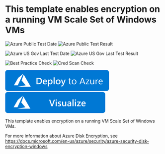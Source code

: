 # This template enables encryption on a running VM Scale Set of Windows VMs

![Azure Public Test Date](https://azurequickstartsservice.blob.core.windows.net/badges/201-encrypt-running-vmss-windows/PublicLastTestDate.svg)
![Azure Public Test Result](https://azurequickstartsservice.blob.core.windows.net/badges/201-encrypt-running-vmss-windows/PublicDeployment.svg)

![Azure US Gov Last Test Date](https://azurequickstartsservice.blob.core.windows.net/badges/201-encrypt-running-vmss-windows/FairfaxLastTestDate.svg)
![Azure US Gov Last Test Result](https://azurequickstartsservice.blob.core.windows.net/badges/201-encrypt-running-vmss-windows/FairfaxDeployment.svg)

![Best Practice Check](https://azurequickstartsservice.blob.core.windows.net/badges/201-encrypt-running-vmss-windows/BestPracticeResult.svg)
![Cred Scan Check](https://azurequickstartsservice.blob.core.windows.net/badges/201-encrypt-running-vmss-windows/CredScanResult.svg)

[![Deploy To Azure](https://raw.githubusercontent.com/Azure/azure-quickstart-templates/master/1-CONTRIBUTION-GUIDE/images/deploytoazure.svg?sanitize=true)]("https://portal.azure.com/#create/Microsoft.Template/uri/https%3A%2F%2Fraw.githubusercontent.com%2FAzure%2Fazure-quickstart-templates%2Fmaster%2F201-encrypt-running-vmss-windows%2Fazuredeploy.json")
[![Visualize](https://raw.githubusercontent.com/Azure/azure-quickstart-templates/master/1-CONTRIBUTION-GUIDE/images/visualizebutton.svg?sanitize=true)]("http://armviz.io/#/?load=https%3A%2F%2Fraw.githubusercontent.com%2FAzure%2Fazure-quickstart-templates%2Fmaster%2F201-encrypt-running-vmss-windows%2Fazuredeploy.json")

This template enables encryption on a running VM Scale Set of Windows VMs.

For more information about Azure Disk Encryption, see
https://docs.microsoft.com/en-us/azure/security/azure-security-disk-encryption-windows
